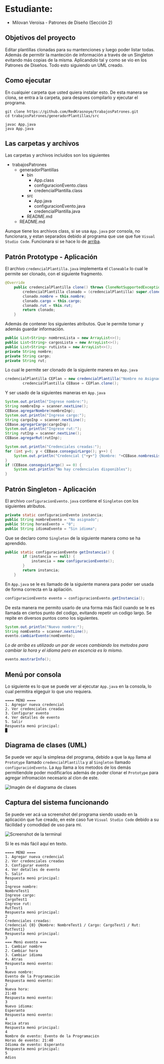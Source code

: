 # Estudiante:
* Milovan Veroisa - Patrones de Diseño (Sección 2)

## Objetivos del proyecto

Editar plantillas clonadas para su mantenciones y luego poder listar todas. Además de permitir la manteción de información a través de un Singleton evitando más copias de la misma. Aplicandolo tal y como se vio en los Patrones de Diseños. Todo esto siguiendo un UML creado.

## Como ejecutar

En cualquier carpeta que usted quiera instalar esto. De esta manera se clona, se entra a la carpeta, para despues compilarlo y ejecutar el programa.
```git
git clone https://github.com/RedKrasnoye/trabajosPatrones.git
cd trabajosPatrones/generadorPlantillas/src

javac App.java
java App.java
```

## Las carpetas y archivos

Las carpetas y archivos incluidos son los siguientes

* trabajosPatrones
    * generadorPlantillas
      * bin
        - App.class
        - configuracionEvento.class
        - credencialPlantilla.class
      * src
        - App.java
        - configuracionEvento.java
        - credencialPlantilla.java
      - README.md
    - README.md

Aunque tiene los archivos class, si se usa `App.java` por consola, no funcionara, y estan separados debido al programa que use que fue `Visual Studio Code`. Funcionara si se hace lo de [arriba](#como-ejecutar).

## Patrón Prototype - Aplicación

El archivo `credencialPlantilla.java` implementa el `Cloneable` lo cual le permite ser clonado, con el siguiente fragmento.
```java
@Override
    public credencialPlantilla clone() throws CloneNotSupportedException {
        credencialPlantilla clonado = (credencialPlantilla) super.clone();
        clonado.nombre = this.nombre;
        clonado.cargo = this.cargo;
        clonado.rut = this.rut;
        return clonado;
    }
```

Además de contener los siguientes atributos. Que le permite tomar y además guardar información.
```java
public List<String> nombresLista = new ArrayList<>();
public List<String> cargosLista = new ArrayList<>();
public List<String> rutLista = new ArrayList<>();
private String nombre;
private String cargo;
private String rut;
```

Lo cual le permite ser clonado de la siguiente manera en `App.java`
```java
credencialPlantilla CEPlan = new credencialPlantilla("Nombre no Asignado", "Cargo no Asignado", "Rut no Asignado");
        credencialPlantilla CEBase = CEPlan.clone();
```

Y ser usado de la siguientes maneras en `App.java`
```java
System.out.println("Ingrese nombre:");
String nombreInp = scanner.nextLine();
CEBase.agregarNombre(nombreInp);
System.out.println("Ingrese cargo:");
String cargoInp = scanner.nextLine();
CEBase.agregarCargo(cargoInp);
System.out.println("Ingrese rut:");
String rutInp = scanner.nextLine();
CEBase.agregarRut(rutInp);
```

```java
System.out.println("Credenciales creadas:");
for (int y=0; y < CEBase.conseguirLargo(); y++) {
    System.out.println("Credencial {"+y+"} {Nombre: "+CEBase.nombresLista.get(y)+" / Cargo: "+CEBase.cargosLista.get(y)+" / Rut: "+CEBase.rutLista.get(y)+"}");
}
if (CEBase.conseguirLargo() == 0) {
    System.out.println("No hay credenciales disponibles");
}
```

## Patrón Singleton - Aplicación

El archivo `configuracionEvento.java` contiene el `Singleton` con los siguientes atributos.
```java
private static configuracionEvento instancia;
public String nombreEvento = "No asignado";
public String horasEvento = "0";
public String idiomaEvento = "Sin idioma";
```

Que se declaro como `Singleton` de la siguiente manera como se ha aprendido.
```java
public static configuracionEvento getInstancia() {
        if (instancia == null) {
            instancia = new configuracionEvento();
        }
        return instancia;
    }
```

En `App.java` se le es llamado de la siguiente manera para poder ser usada de forma correcta en la apliación.
```java
configuracionEvento evento = configuracionEvento.getInstancia();
```
De esta manera me permito usarlo de una forma más fácil cuando se le es llamada en ciertos punto del codigo, evitando repetir un codigo largo.
Se repite en diversos puntos como los siguientes.
```java
System.out.println("Nuevo nombre:");
String nomEvento = scanner.nextLine();
evento.cambiarEvento(nomEvento);
```
_Lo de arriba es utilizado un par de veces cambiando los metodos para cambiar la hora y el idioma pero en escencia es lo mismo._
```java
evento.mostrarInfo();
```

## Menú por consola

Lo siguiente es lo que se puede ver al ejecutar `App.java` en la consola, lo cual permitira elgeguir lo que uno requiera.
```
==== MENÚ ====
1. Agregar nueva credencial
2. Ver credenciales creadas
3. Configurar evento       
4. Ver detalles de evento  
5. Salir
Respuesta menú principal:
█
```

## Diagrama de clases (UML)

Se puede ver aquí la simplesa del programa, debido a que la `App` llama al `Prototype` llamado `credencialPlantilla` y al `Singleton` llamado `configuraciónEvento`.
La `App` llama a los metodos de los demás permitiendole poder modificarlos además de poder clonar el `Prototype` para agregar infromación necesario al clon de este.

![Imagén de el diagrama de clases](https://files.catbox.moe/vkgp0s.jpg)

## Captura del sistema funcionando

Se puede ver acá ua screenshot del programa siendo usado en la aplicación que fue creado, en este caso fue `Visual Studio Code` debido a su fácilidad y comodidad de uso para mi.

![Screenshot de la terminal](https://files.catbox.moe/wcnpc2.PNG)

Si le es más fácil aquí en texto.
```
==== MENÚ ====
1. Agregar nueva credencial
2. Ver credenciales creadas
3. Configurar evento
4. Ver detalles de evento
5. Salir
Respuesta menú principal:
1
Ingrese nombre:
NombreTest1
Ingrese cargo:
CargoTest1
Ingrese rut:
RutTest1
Respuesta menú principal:
2
Credenciales creadas:
Credencial {0} {Nombre: NombreTest1 / Cargo: CargoTest1 / Rut: RutTest1}
Respuesta menú principal:
3
=== Menú evento ===   
1. Cambiar nombre     
2. Cambiar hora       
3. Cambiar idioma     
4. Atras
Respuesta menú evento:
1
Nuevo nombre:
Evento de la Programación
Respuesta menú evento:
2
Nueva hora:
21:40
Respuesta menú evento:
3
Nuevo idioma:
Esperanto
Respuesta menú evento:
4
Hacia atras
Respuesta menú principal:
4
Nombre de evento: Evento de la Programaci¢n
Horas de evento: 21:40
Idioma de evento: Esperanto
Respuesta menú principal:
5
Adios
```
